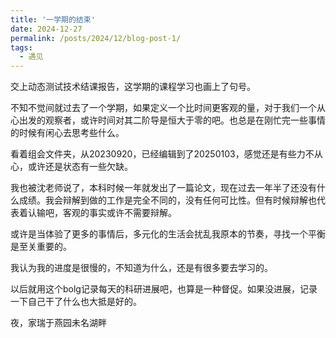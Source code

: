 ```yaml
---
title: '一学期的结束'
date: 2024-12-27
permalink: /posts/2024/12/blog-post-1/
tags:
  - 遇见
---
```


交上动态测试技术结课报告，这学期的课程学习也画上了句号。

不知不觉间就过去了一个学期，如果定义一个比时间更客观的量，对于我们一个从心出发的观察者，或许时间对其二阶导是恒大于零的吧。也总是在刚忙完一些事情的时候有闲心去思考些什么。

看着组会文件夹，从20230920，已经编辑到了20250103，感觉还是有些力不从心，或许还是状态有一些欠缺。

我也被沈老师说了，本科时候一年就发出了一篇论文，现在过去一年半了还没有什么成绩。我会辩解到做的工作是完全不同的，没有任何可比性。但有时候辩解也代表着认输吧，客观的事实或许不需要辩解。

或许是当体验了更多的事情后，多元化的生活会扰乱我原本的节奏，寻找一个平衡是至关重要的。

我认为我的进度是很慢的，不知道为什么，还是有很多要去学习的。

以后就用这个bolg记录每天的科研进展吧，也算是一种督促。如果没进展，记录一下自己干了什么也大抵是好的。

夜，家瑞于燕园未名湖畔
